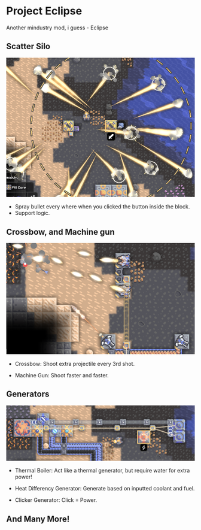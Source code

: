 # Project Eclipse
Another mindustry mod, i guess - Eclipse

## Scatter Silo

![ScatterSilo](/github/Screenshot_48.png)

- Spray bullet every where when you clicked the button inside the block.
- Support logic.

## Crossbow, and Machine gun

![Crossbow and MachineGun](/github/Screenshot_26.png)

- Crossbow: Shoot extra projectile every 3rd shot.

- Machine Gun: Shoot faster and faster.

## Generators

![generators](/github/Screenshot_17.png)

- Thermal Boiler: Act like a thermal generator, but require water for extra power!

- Heat Differency Generator: Generate based on inputted coolant and fuel.

- Clicker Generator: Click = Power.

## And Many More!

